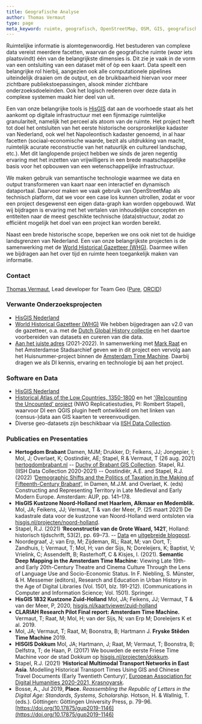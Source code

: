 ```yaml
---
title: Geografische Analyse
author: Thomas Vermaut
type: page
meta_keyword: ruimte, geografisch, OpenStreetMap, OSM, GIS, geografisch informatiesysteem, HisGIS, historisch GIS, kadaster, kaart, historisch reizen, gazetteers, stedelijke gazetteers
---
```


Ruimtelijke informatie is alomtegenwoordig. Het bestuderen van complexe data vereist meerdere facetten, waarvan de geografische ruimte (_waar_ iets plaatsvindt) één van de belangrijkste dimensies is. Dit zie je vaak in de vorm van een ontsluiting van een dataset mèt of òp een kaart. Data speelt een belangrijke rol hierbij, aangezien ook alle computationele pipelines uiteindelijk draaien om de output, en de bruikbaarheid hiervan voor meer zichtbare publiekstoepassingen, alsook minder zichtbare onderzoeksdoeleinden. Ook het logisch redeneren over deze data in complexe systemen maakt hier deel van uit.

Een van onze belangrijke tools is [HisGIS](https://hisgis.nl) dat aan de voorhoede staat als het aankomt op digitale infrastructuur met een fijnmazige ruimtelijke granulariteit, namelijk het perceel als atoom van de ruimte. Het project heeft tot doel het ontsluiten van het eerste historische oorspronkelijke kadaster van Nederland, ook wel het Napoleontisch kadaster genoemd, in al haar facetten (sociaal-economische waarde, bezit als uitdrukking van macht, ruimtelijk acurate reconstructie van het natuurlijk en cultureel landschap, etc.). Met dit langlopende project hebben we sinds de jaren negentig ervaring met het inzetten van vrijwilligers in een brede maatschappelijke basis voor het opbouwen van een wetenschappelijke infrastructuur.

We maken gebruik van semantische technologie waarmee we data en output transformeren van kaart naar een interactief en dynamisch dataportaal. Daarvoor maken we vaak gebruik van OpenStreetMap als technisch platform, dat we voor een case los kunnen uitrollen, zodat er voor een project desgewenst een eigen data-graph kan worden opgebouwd. Wat wij bijdragen is ervaring met het vertalen van inhoudelijke concepten en entiteiten naar de meest geschikte technische (data)structuur, zodat zo efficiënt mogelijk het doel van een project kan worden bereikt.

Naast een brede historische scope, beperken we ons ook niet tot de huidige landsgrenzen van Nederland. Een van onze belangrijkste projecten is de samenwerking met de [World Historical Gazetteer (WHG)](https://whgazetteer.org/). Daarmee willen we bijdragen aan het over tijd en ruimte heen toegankelijk maken van informatie.

### Contact

[Thomas Vermaut](mailto:thomas.vermaut@di.huc.knaw.nl), Lead developer for Team Geo ([Pure](https://pure.knaw.nl/portal/en/persons/thomas-vermaut), [ORCID](https://orcid.org/0000-0003-2770-7383))

### Verwante Onderzoeksprojecten

- [HisGIS Nederland](https://hisgis.nl)
- [World Historical Gazetteer (WHG)](https://whgazetteer.org/) We hebben bijgedragen aan v2.0 van de gazetteer, o.a. met de [Dutch Global History collectie](https://whgazetteer.org/collections/2/detail) en het daartoe voorbereiden van datasets en cureren van die data.
- [Aan het juiste adres](https://www.amsterdam.nl/stadsarchief/organisatie/projecten/juiste-adres/) (2021-2022). In samenwerking met [Mark Raat](https://www.fryske-akademy.nl/nl/over-ons/medewerkers/medewerkerspagina/news/detail/mraat/) en het Amsterdamse Stadsarchief geven we in dit project een vervolg aan het Huisnummer-project binnen de [Amsterdam Time Machine](https://www.amsterdamtimemachine.nl/). Daarbij dragen we als DI kennis, ervaring en technologie bij aan het project.

### Software en Data

- [HisGIS Nederland](https://hisgis.nl)
- [Historical Atlas of the Low Countries, 1350-1800](https://hdl.handle.net/10622/PGFYTM) en het ['(Re)counting the Uncounted' project](https://www.nwo.nl/projecten/40119038) (NWO Replicatiestudies, PI: Rombert Stapel), waarvoor DI een QGIS plugin heeft ontwikkeld om het linken van (census-)data aan GIS kaarten te vereenvoudigen.
- Diverse geo-datasets zijn beschikbaar via [IISH Data Collection](https://datasets.iisg.amsterdam/). 

### Publicaties en Presentaties

- **Hertogdom Brabant** Damen, MJM; Drukker, D; Feikens, JJ; Jongepier, I; Mol, J; Overlaet, K; Oostindiër, AE; Stapel, R & Vermaut, T (26 aug. 2021) [hertogdombrabant.nl](https://hertogdombrabant.nl/)
-- [Duchy of Brabant GIS Collection](https://hdl.handle.net/10622/UOKBYL). Stapel, RJ. (IISH Data Collection 2020-2021)
-- Oostindiër, A.E. and Stapel, R.J. (2022) ‘[Demographic Shifts and the Politics of Taxation in the Making of Fifteenth-Century Brabant](https://library.oapen.org/bitstream/handle/20.500.12657/52143/9789048551804.pdf?sequence=1#page=142)’, in Damen, M.J.M. and Overlaet, K. (eds) Constructing and Representing Territory in Late Medieval and Early Modern Europe. Amsterdam: AUP, pp. 141–178.
- **HisGIS Kustzone Noord-Holland met Haarlem, Alkmaar en Medemblik.** Mol, JA; Feikens, JJ; Vermaut, T & van der Meer, P. (25 maart 2021) De kadastrale data voor de kustzone van Noord-Holland werd ontsloten via [hisgis.nl/projecten/noord-holland](https://hisgis.nl/projecten/noord-holland/).
- Stapel, R.J. (2021) ‘**Reconstructie van de Grote Waard, 1421**’, Holland: historisch tijdschrift, 53(2), pp. 69–73.
-- [Data](https://hdl.handle.net/10622/XZAHCX) en [uitgebreide blogpost](https://rombertstapel.com/2021/06/reconstruction-of-the-grote-waard-1421/).
- Noordegraaf, J; van Erp, M; Zijdeman, RL; Raat, M; van Oort, T; Zandhuis, I; Vermaut, T; Mol, H; van der Sijs, N; Doreleijers, K; Baptist, V; Vrielink, C; Assendelft, B; Rasterhoff, C & Kisjes, I. (2021). **Semantic Deep Mapping in the Amsterdam Time Machine**: Viewing Late 19th- and Early 20th-Century Theatre and Cinema Culture Through the Lens of Language Use and Socio-Economic Status. In F. Niebling, S. Münster, & H. Messemer (editors), Research and Education in Urban History in the Age of Digital Libraries (Vol. 1501, blz. 191-212). (Communications in Computer and Information Science; Vol. 1501). Springer.
- **HisGIS 1832 Kustzone Zuid-Holland** Mol, JA; Feikens, JJ; Vermaut, T & van der Meer, P, 2020, [hisgis.nl/kaartviewer/zuid-holland](https://hisgis.nl/kaartviewer/zuid-holland/)
- **CLARIAH Research Pilot Final report: Amsterdam Time Machine.** Vermaut, T; Raat, M; Mol, H; van der Sijs, N; van Erp M; Doreleijers K et al. 2019.
- Mol, JA; Vermaut, T; Raat, M; Boonstra, B; Hartmann J. **Fryske Stêden Time Machine** 2019.
- **HISGIS Dokkum** Mol, JA; Hartmann, J; Raat, M; Vermaut, T; Boonstra, B; Delfstra, T; de Haan, P. (2017) We bouwden de eerste Friese Time Machine voor de stad Dokkum op [hisgis.nl/projecten/dokkum](https://hisgis.nl/projecten/dokkum/).
- Stapel, R.J. (2021) ‘**Historical Multimodal Transport Networks in East Asia**. Modelling Historical Transport Times Using GIS and Chinese Travel Documents (Early Twentieth Century)’, [European Association for Digital Humanities 2020-2021, Krasnoyarsk](https://eadh2020-2021.org).
- Bosse, A., Jul 2019, **Place.** _Reassembling the Republic of Letters in the Digital Age: Standards, Systems, Scholarship._ Hotson, H. & Wallnig, T. (eds.). Göttingen: Göttingen University Press, p. 79-96. [https://doi.org/10.17875/gup2019-1146](https://doi.org/10.17875/gup2019-1146)